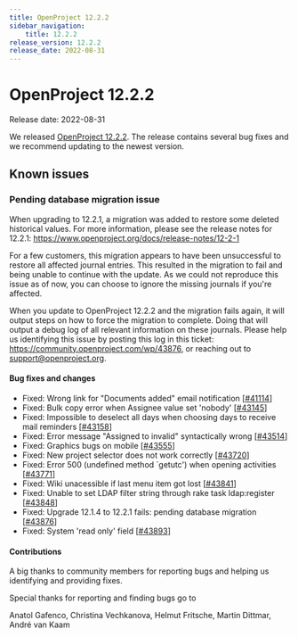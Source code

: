 ```yaml
---
title: OpenProject 12.2.2
sidebar_navigation:
    title: 12.2.2
release_version: 12.2.2
release_date: 2022-08-31
---
```


# OpenProject 12.2.2

Release date: 2022-08-31

We released [OpenProject 12.2.2](https://community.openproject.com/versions/1597).
The release contains several bug fixes and we recommend updating to the newest version.

<!--more-->

## Known issues

### Pending database migration issue

When upgrading to 12.2.1, a migration was added to restore some deleted historical values. For more information, please see the release notes for 12.2.1: https://www.openproject.org/docs/release-notes/12-2-1

For a few customers, this migration appears to have been unsuccessful to restore all affected journal entries. This resulted in the migration to fail and being unable to continue with the update. As we could not reproduce this issue as of now, you can choose to ignore the missing journals if you're affected.

When you update to OpenProject 12.2.2 and the migration fails again, it will output steps on how to force the migration to complete. Doing that will output a debug log of all relevant information on these journals. Please help us identifying this issue by posting this log in this ticket: https://community.openproject.com/wp/43876, or reaching out to support@openproject.org.

#### Bug fixes and changes

- Fixed: Wrong link for "Documents added" email notification \[[#41114](https://community.openproject.com/wp/41114)\]
- Fixed: Bulk copy error when Assignee value set 'nobody' \[[#43145](https://community.openproject.com/wp/43145)\]
- Fixed: Impossible to deselect all days when choosing days to receive mail reminders \[[#43158](https://community.openproject.com/wp/43158)\]
- Fixed: Error message "Assigned to invalid" syntactically wrong \[[#43514](https://community.openproject.com/wp/43514)\]
- Fixed: Graphics bugs on mobile \[[#43555](https://community.openproject.com/wp/43555)\]
- Fixed: New project selector does not work correctly \[[#43720](https://community.openproject.com/wp/43720)\]
- Fixed: Error 500 (undefined method `getutc') when opening activities \[[#43771](https://community.openproject.com/wp/43771)\]
- Fixed: Wiki unacessible if last menu item got lost \[[#43841](https://community.openproject.com/wp/43841)\]
- Fixed: Unable to set LDAP filter string through rake task ldap:register \[[#43848](https://community.openproject.com/wp/43848)\]
- Fixed: Upgrade 12.1.4 to 12.2.1 fails: pending database migration \[[#43876](https://community.openproject.com/wp/43876)\]
- Fixed: System 'read only' field \[[#43893](https://community.openproject.com/wp/43893)\]

#### Contributions
A big thanks to community members for reporting bugs and helping us identifying and providing fixes.

Special thanks for reporting and finding bugs go to

Anatol Gafenco, Christina Vechkanova, Helmut Fritsche, Martin Dittmar, André van Kaam

